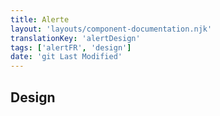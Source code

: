 ```yaml
---
title: Alerte
layout: 'layouts/component-documentation.njk'
translationKey: 'alertDesign'
tags: ['alertFR', 'design']
date: 'git Last Modified'
---
```


## Design
